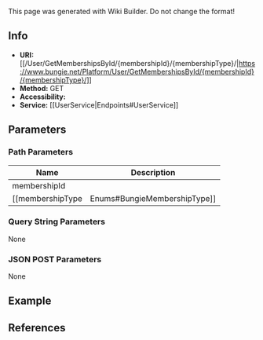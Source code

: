 <span class="wiki-builder">This page was generated with Wiki Builder. Do not change the format!</span>

## Info

* **URI:** [[/User/GetMembershipsById/{membershipId}/{membershipType}/|https://www.bungie.net/Platform/User/GetMembershipsById/{membershipId}/{membershipType}/]]
* **Method:** GET
* **Accessibility:**
* **Service:** [[UserService|Endpoints#UserService]]

## Parameters
### Path Parameters
Name | Description
---- | -----------
membershipId | 
[[membershipType|Enums#BungieMembershipType]] | A valid Bungie.net membershipType.

### Query String Parameters
None

### JSON POST Parameters
None

## Example

## References
